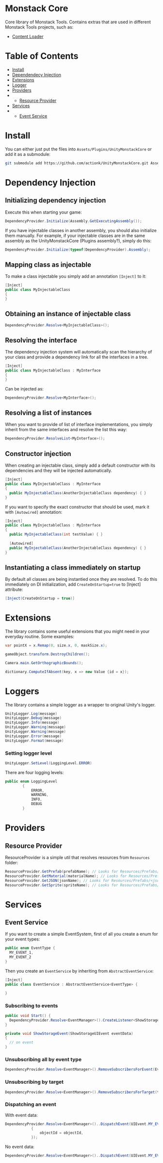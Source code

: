 # Monstack Core

Core library of Monstack Tools. Contains extras that are used in different Monstack Tools projects, such as:
* [Content Loader](https://github.com/actionk/UnityMonstackContentLoader)

# Table of Contents

* [Install](#install)
* [Dependendecy Injection](#dependency-injection)
* [Extensions](#extensions)
* [Logger](#logger)
* [Providers](#providers)
* * [Resource Provider](#resources-provider)
* [Services](#services)
* * [Event Service](#event-service)

# Install

You can either just put the files into `Assets/Plugins/UnityMonstackCore` or add it as a submodule:
```sh
git submodule add https://github.com/actionk/UnityMonstackCore.git Assets/Plugins/UnityMonstackCore
```

# Dependency Injection

## Initializing dependency injection

Execute this when starting your game:

```cs
DependencyProvider.Initialize(Assembly.GetExecutingAssembly());
```

If you have injectable classes in another assembly, you should also initialize them manually. For example, if your injectable classes are in the same assembly as the UnityMonstackCore (Plugins assembly?), simply do this:

```cs
DependencyProvider.Initialize(typeof(DependencyProvider).Assembly);
```

## Mapping class as injectable

To make a class injectable you simply add an annotation `[Inject]` to it:

```cs
[Inject]
public class MyInjectableClass
{
}
```

## Obtaining an instance of injectable class

```cs
DependencyProvider.Resolve<MyInjectableClass>();
```

## Resolving the interface

The dependency injection system will automatically scan the hierarchy of your class and provide a dependency link for all the interfaces in a tree.

```cs
[Inject]
public class MyInjectableClass : MyInterface
{
}
```

Can be injected as:
```cs
DependencyProvider.Resolve<MyInterface>();
```

## Resolving a list of instances

When you want to provide of list of interface implementations, you simply inherit from the same interfaces and resolve the list this way:

```cs
DependencyProvider.ResolveList<MyInterface>();
```
## Constructor injection

When creating an injectable class, simply add a default constructor with its dependencies and they will be injected automatically.

```cs
[Inject]
public class MyInjectableClass : MyInterface
{
  public MyInjectableClass(AnotherInjectableClass dependency) { }
}
```

If you want to specify the exact constructor that should be used, mark it with `[Autowired]` annotation:

```cs
[Inject]
public class MyInjectableClass : MyInterface
{
  public MyInjectableClass(int testValue) { }
  
  [Autowired]
  public MyInjectableClass(AnotherInjectableClass dependency) { }
}
```

## Instantiating a class immediately on startup 

By default all classes are being instantied once they are resolved. To do this immediately on DI initialization, add `CreateOnStartup=true` to [Inject] attribute:

```cs
[Inject(CreateOnStartup = true)]
```

# Extensions

The library contains some useful extensions that you might need in your everyday routine. Some examples:

```cs
var pointX = x.Remap(0, size.x, 0, maskSize.x);
```

```cs
gameObject.transform.DestroyChildren();
```

```cs
Camera.main.GetOrthographicBounds();
```

```cs
dictionary.ComputeIfAbsent(key, x => new Value {id = x});
```

# Loggers

The library contains a simple logger as a wrapper to original Unity's logger.

```cs
UnityLogger.Log(message)
UnityLogger.Debug(message)
UnityLogger.Info(message)
UnityLogger.Warning(message)
UnityLogger.Warning(message)
UnityLogger.Error(message)
UnityLogger.Format(message)
```

### Setting logger level

```cs
UnityLogger.SetLevel(LoggingLevel.ERROR)
```

There are four logging levels:

```cs
public enum LoggingLevel
        {
            ERROR,
            WARNING,
            INFO,
            DEBUG
        }
```

# Providers

## Resource Provider

ResourceProvider is a simple util that resolves resources from `Resources` folder:

```cs
ResourceProvider.GetPrefab(prefabName); // Looks for Resources/Prefabs/<prefabName>
ResourceProvider.GetMaterial(materialName); // Looks for Resources/Prefabs/<materialName>
ResourceProvider.GetJSON(jsonName); // Looks for Resources/Prefabs/<jsonName>
ResourceProvider.GetSprite(spriteName); // Looks for Resources/Prefabs/<spriteName>
```

# Services

## Event Service

If you want to create a simple EventSystem, first of all you create a enum for your event types:

```cs
public enum EventType {
  MY_EVENT_1,
  MY_EVENT_2
}
```

Then you create an `EventService` by inheriting from `AbstractEventService`:

```cs
[Inject]
public class EventService : AbstractEventService<EventType> {

}
```

### Subscribing to events

```cs
public void Start() {
  DependencyProvider.Resolve<EventManager>().CreateListener<ShowStorageUIEvent>(EventType.MY_EVENT_1, ShowStorageEvent);
}

private void ShowStorageEvent(ShowStorageUIEvent eventData)
{
  // on event
}
```

### Unsubscribing all by event type

```cs
DependencyProvider.Resolve<EventManager>().RemoveSubscribersForEvent(EventType.MY_EVENT_1);
```

### Unsubscribing by target

```cs
DependencyProvider.Resolve<EventManager>().RemoveSubscribersForTarget(this)
```

### Dispatching an event

With event data:

```cs
DependencyProvider.Resolve<EventManager>()..DispatchEvent(UIEvent.MY_EVENT_1, new ShowStorageUIEvent
            {
                objectId = objectId,
            });
```
No event data:

```cs
DependencyProvider.Resolve<EventManager>()..DispatchEvent(UIEvent.MY_EVENT_2);
```
